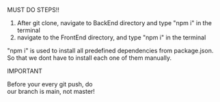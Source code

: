MUST DO STEPS!! </br>

1. After git clone, navigate to BackEnd directory and type "npm i" in the terminal</br>
2. navigate to the FrontEnd directory, and type "npm i" in the terminal</br>

"npm i" is used to install all predefined dependencies from package.json. So that we dont have to install each one of them manually.</br>


IMPORTANT</br>

Before your every git push, do <git pull origin main> </br>
our branch is main, not master!